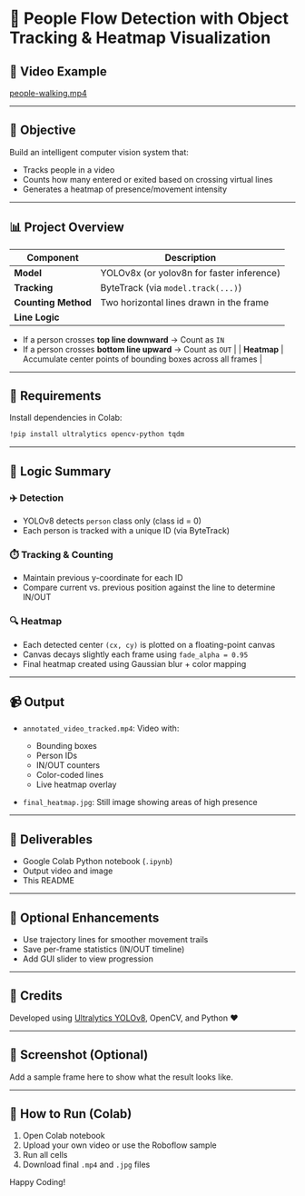 # 🧠 People Flow Detection with Object Tracking & Heatmap Visualization

## 🎥 Video Example
[people-walking.mp4](https://media.roboflow.com/supervision/video-examples/people-walking.mp4)

---

## 🔮 Objective
Build an intelligent computer vision system that:
- Tracks people in a video
- Counts how many entered or exited based on crossing virtual lines
- Generates a heatmap of presence/movement intensity

---

## 📊 Project Overview
| Component | Description |
|----------|-------------|
| **Model** | YOLOv8x (or yolov8n for faster inference) |
| **Tracking** | ByteTrack (via `model.track(...)`) |
| **Counting Method** | Two horizontal lines drawn in the frame |
| **Line Logic** |
  - If a person crosses **top line downward** → Count as `IN`
  - If a person crosses **bottom line upward** → Count as `OUT` |
| **Heatmap** | Accumulate center points of bounding boxes across all frames |

---

## 📆 Requirements
Install dependencies in Colab:
```bash
!pip install ultralytics opencv-python tqdm
```

---

## 🔢 Logic Summary

### ✈️ Detection
- YOLOv8 detects `person` class only (class id = 0)
- Each person is tracked with a unique ID (via ByteTrack)

### ⏱️ Tracking & Counting
- Maintain previous y-coordinate for each ID
- Compare current vs. previous position against the line to determine IN/OUT

### 🔍 Heatmap
- Each detected center `(cx, cy)` is plotted on a floating-point canvas
- Canvas decays slightly each frame using `fade_alpha = 0.95`
- Final heatmap created using Gaussian blur + color mapping

---

## 📹 Output
- `annotated_video_tracked.mp4`: Video with:
  - Bounding boxes
  - Person IDs
  - IN/OUT counters
  - Color-coded lines
  - Live heatmap overlay

- `final_heatmap.jpg`: Still image showing areas of high presence

---

## 📄 Deliverables
- Google Colab Python notebook (`.ipynb`)
- Output video and image
- This README

---

## 🚀 Optional Enhancements
- Use trajectory lines for smoother movement trails
- Save per-frame statistics (IN/OUT timeline)
- Add GUI slider to view progression

---

## 🚀 Credits
Developed using [Ultralytics YOLOv8](https://github.com/ultralytics/ultralytics), OpenCV, and Python ❤️

---

## 🎨 Screenshot (Optional)
Add a sample frame here to show what the result looks like.

---

## 🔗 How to Run (Colab)
1. Open Colab notebook
2. Upload your own video or use the Roboflow sample
3. Run all cells
4. Download final `.mp4` and `.jpg` files

Happy Coding!